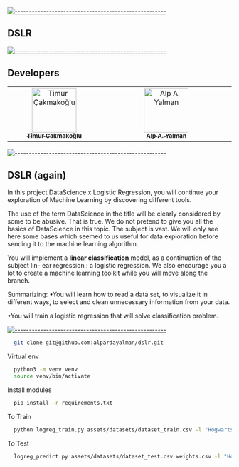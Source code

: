 [![-----------------------------------------------------](
https://raw.githubusercontent.com/andreasbm/readme/master/assets/lines/aqua.png)](https://github.com/alpardayalman?tab=repositories)

## DSLR

[![-----------------------------------------------------](
https://raw.githubusercontent.com/andreasbm/readme/master/assets/lines/aqua.png)](https://github.com/alpardayalman?tab=repositories)

## Developers
<table>
  <tbody>
    <tr align="center" >
      <td align="center" valign="top" width="20%"><a href="https://github.com/timurci"><img src="https://avatars.githubusercontent.com/u/83092851?v=4" width="100px;" alt="Timur Çakmakoğlu"/><br /><sub><b>Timur Çakmakoğlu</b></sub></a><br /> 
      </td>
      <td align="center" valign="top" width="30%"><a href="https://github.com/alpardayalman"><img src="https://avatars.githubusercontent.com/u/82611850?v=4" width="100px;" alt="Alp A. Yalman"/><br /><sub><b>Alp A. Yalman</b></sub></a><br />
      </td>
    </tr>
  </table>
</tbody>

[![-----------------------------------------------------](
https://raw.githubusercontent.com/andreasbm/readme/master/assets/lines/aqua.png)](https://github.com/alpardayalman?tab=repositories)

## DSLR (again)

In this project DataScience x Logistic Regression, you will continue your exploration of
Machine Learning by discovering different tools.

The use of the term DataScience in the title will be clearly considered by some to be
abusive. That is true. We do not pretend to give you all the basics of DataScience in this
topic. The subject is vast. We will only see here some bases which seemed to us useful
for data exploration before sending it to the machine learning algorithm.

You will implement a **linear classification** model, as a continuation of the subject lin-
ear regression : a logistic regression. We also encourage you a lot to create a machine
learning toolkit while you will move along the branch.

Summarizing:
•You will learn how to read a data set, to visualize it in different ways, to select and
clean unnecessary information from your data.

•You will train a logistic regression that will solve classification problem.

[![-----------------------------------------------------](
https://raw.githubusercontent.com/andreasbm/readme/master/assets/lines/aqua.png)](https://github.com/alpardayalman?tab=repositories)

```bash
  git clone git@github.com:alpardayalman/dslr.git
```

Virtual env

```bash
  python3 -m venv venv
  source venv/bin/activate
```

Install modules

```bash
  pip install -r requirements.txt
```

To Train

```bash
  python logreg_train.py assets/datasets/dataset_train.csv -l "Hogwarts House"
```

To Test 

```bash
  logreg_predict.py assets/datasets/dataset_test.csv weights.csv -l "Hogwarts House" -o {name_of_output_file}
```
